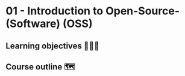 # 01 - Introduction to Open-Source-(Software) (OSS)

## Learning objectives 🧑🏿‍🏫

<!-- TODO: @trallard @pavithraes -->

## Course outline 🗺

<!-- TODO: @trallard @pavithraes -->